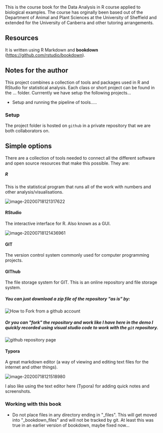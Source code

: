 This is the course book for the Data Analysis in R course applied to biological examples. The course has orginally been based out of the Department of Animal and Plant Sciences at the University of Sheffield and extended for the University of Canberra and other tutoring arrangements. 

## Resources

It is written using R Markdown and **bookdown** (https://github.com/rstudio/bookdown).

## Notes for the author

This project combines a collection of tools and packages used in R and RStudio for statistical analysis. Each class or short project can be found in the ... folder. Currrently we have setup the following projects...

- Setup and running the pipeline of tools.....

### Setup

The project folder is hosted on `github` in a private repository that we are both collaborators on. 

## Simple options

There are a collection of tools needed to connect all the different software and open source resources that make this possible. They are:

##### R

This is the statistical program that runs all of the work with numbers and other analysis/visualisations.

![image-20200718121317622](C:\Code\stats-for-bio\img\image-20200718121317622.png)

#### RStudio

The interactive interface for R. Also known as a GUI.

![image-20200718121436961](./img/image-20200718121436961.png)

#### GIT

The version control system commonly used for computer programming projects.

#### GIThub

The file storage system for GIT. This is an online repository and file storage system.

##### You can just download a zip file of the repository "as is" by:

![How to Fork from a github account](./img/github-download-options.png)

##### Or you can "fork" the repository and work like I have here in the demo I quickly recorded using visual studio code to work with the `git` repository.

![github repository page](./img/github-repo-shot.png)



#### Typora

A great markdown editor (a way of viewing and editing text files for the internet and other things).

![image-20200718121518980](\img\image-20200718121518980.png)

I also like using the text editor here (Typora) for adding quick notes and screenshots.

### Working with this book

*   Do not place files in any directory ending in "_files". This will get moved into "_bookdown_files" and will not be tracked by git. At least this was true in an earlier version of bookdown, maybe fixed now...



